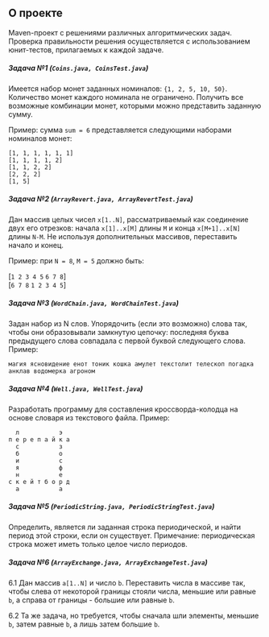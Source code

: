 ﻿## О проекте
Maven-проект с решениями различных алгоритмических задач. Проверка правильности решения осуществляется с использованием юнит-тестов, прилагаемых к каждой задаче.

##### Задача №1 (`Coins.java, CoinsTest.java`)

Имеется набор монет заданных номиналов: `{1, 2, 5, 10, 50}`. Количество монет каждого номинала не ограничено. Получить все возможные комбинации монет, которыми можно представить заданную сумму. 

Пример: сумма `sum = 6` представляется следующими наборами номиналов монет:  

```
[1, 1, 1, 1, 1, 1]  
[1, 1, 1, 1, 2]  
[1, 1, 2, 2]  
[2, 2, 2]  
[1, 5]  
```

##### Задача №2 (`ArrayRevert.java, ArrayRevertTest.java`)

Дан массив целых чисел `x[1..N]`, рассматриваемый как соединение двух его отрезков: начала `x[1]..x[M]` длины `M` и конца `x[M+1]..x[N]` длины `N-M`. Не используя дополнительных массивов, переставить начало и конец.

Пример: при `N = 8`, `M = 5` должно быть:  

\[`1 2 3 4 5` `6 7 8`\]   
\[`6 7 8` `1 2 3 4 5`\]

##### Задача №3 (`WordChain.java, WordChainTest.java`)

Задан набор из N слов. Упорядочить (если это возможно) слова так, чтобы они образовывали замкнутую цепочку: последняя буква предыдущего слова совпадала с первой буквой следующего слова. Пример:

`магия ясновидение енот тоник кошка амулет текстолит телескоп погадка анклав водомерка агроном`

##### Задача №4 (`Well.java, WellTest.java`)

Разработать программу для составления кроссворда-колодца на основе словаря из текстового файла. Пример:

      л           э  
    п е р е п а й к а
      с           з  
      б           о  
      и           с  
      я           ф  
      н           е  
    с к е й т б о р д
      а           а  

##### Задача №5 (`PeriodicString.java, PeriodicStringTest.java`)

Определить, является ли заданная строка периодической, и найти период этой строки, если он существует. Примечание: периодическая строка может иметь только целое число периодов.

##### Задача №6 (`ArrayExchange.java, ArrayExchangeTest.java`)

6.1 Дан массив `a[1..N]` и число `b`. Переставить числа в массиве так, чтобы слева от некоторой границы стояли числа, меньшие или равные `b`, а справа от границы - большие или равные `b`.

6.2 Та же задача, но требуется, чтобы сначала шли элементы, меньшие `b`, затем равные `b`, а лишь затем большие `b`.
